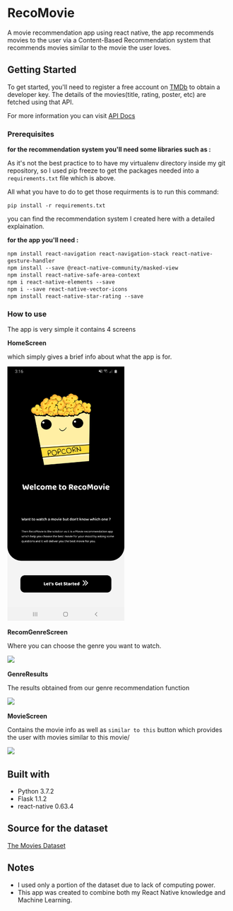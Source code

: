 # RecoMovie
 A movie recommendation app using react native, the app recommends movies to the user via a Content-Based Recommendation system that recommends movies similar to the movie the user loves.

## Getting Started

To get started, you'll need to register a free account on [TMDb](https://www.themoviedb.org/) to obtain a developer key.
The details of the movies(title, rating, poster, etc) are fetched using that API.

For more information you can visit [API Docs](https://developers.themoviedb.org/3/getting-started/introduction)

### Prerequisites

**for the recommendation system you'll need some libraries such as :** 

As it's not the best practice to to have my virtualenv directory inside my git repository, so I used pip freeze to get the packages needed into a ```requirements.txt``` file which is above.

All what you have to do to get those requirments is to run this command:

``` 
pip install -r requirements.txt
```
you can find the recommendation system I created here with a detailed explaination.  

**for the app you'll need :** 

```
npm install react-navigation react-navigation-stack react-native-gesture-handler
npm install --save @react-native-community/masked-view
npm install react-native-safe-area-context
npm i react-native-elements --save
npm i --save react-native-vector-icons
npm install react-native-star-rating --save
```

### How to use

The app is very simple it contains 4 screens 

**HomeScreen** 

which simply gives a brief info about what the app is for. 

<img src='Screenshots/homepage.jpg' width="265" >


**RecomGenreScreen**

Where you can choose the genre you want to watch.

![](https://media.giphy.com/media/Y8uLRnzHjfHAEYyjXS/giphy.gif)

**GenreResults**

The results obtained from our genre recommendation function

![](https://media.giphy.com/media/HiCgRUEvmbjTtb4kuI/giphy.gif)

**MovieScreen**

Contains the movie info as well as `similar to this` button which provides the user with movies similar to this movie/

![](https://media.giphy.com/media/AKaBURiT9Nk4aPy72B/giphy.gif)


## Built with

* Python 3.7.2
* Flask 1.1.2
* react-native 0.63.4

## Source for the dataset

[The Movies Dataset](https://www.kaggle.com/rounakbanik/the-movies-dataset?select=keywords.csv)

## Notes

* I used only a portion of the dataset due to lack of computing power. 
* This app was created to combine both my React Native knowledge and Machine Learning. 
